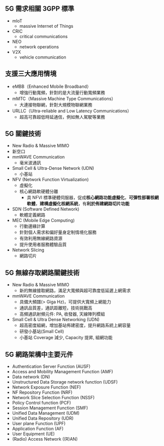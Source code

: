 ## 5G 需求相關 3GPP 標準
- mIoT
  - massive Internet of Things
- CRIC
  - critical communications
- NEO
  - network operations
- V2X
  - vehicle communication
## 支援三大應用情境
- eMBB（Enhanced Mobile Broadband）
  - 增強行動寬頻，針對的是大流量行動寬頻業務
- mMTC（Massive Machine Type Communications）
  - 大連接物聯網，針對大規模物聯網業務
- URLLC（Ultra-reliable and Low Latency Communications）
  - 超高可靠超低時延通信，例如無人駕駛等業務
  
## 5G 關鍵技術
-  New Radio & Massive MIMO
  - 新空口
- mmWAVE Communication
  - 毫米波通訊 
- Small Cell & Ultra-Dense Network (UDN)
  - 小基站 
- NFV (Network Function Virtualization)
  - 虛擬化
  - 核心網路軟硬體分離
    - 具 NFVI 標準硬體伺服器，促成**核心網路功能虛擬化**，**可彈性部署核網軟體**，**建構虛擬化核網系統**，有**利於佈建網路切片功能**
- SDN (Software Defined Network)
  - 軟體定義網路 
- MEC (Mobile Edge Computing)
  - 行動邊緣計算 
  - 針對個人需求和偏好量身定制情境化服務
  - 有效利用無線網路資源
  - 提升使用者服務體驗品質
- Network Slicing
  - 網路切片 
  
## 5G 無線存取網路關鍵技術
- New Radio & Massive MIMO
  - 新的無線接取網路，滿足大寬頻與超可靠度低延遲上網需求
- mmWAVE Communication
  - 具備大頻譜(> Giga Hz)，可提供大寬頻上網能力
  - 通訊品質差，通訊距離短，技術挑戰高
  - 高頻通訊射頻元件: PA, 收發器, 天線陣列模組
- Small Cell & Ultra Dense Networking (UDN)
  - 超高密度組網，增加基站佈建密度，提升網路系統上網容量
  - 研發小基站(Small Cell)
  - 小基站 Coverage 減少, Capacity 提昇, 組網功能
  
## 5G 網路架構中主要元件

- Authentication Server Function (AUSF)
- Access and Mobility Management Function (AMF)
- Data network (DN)
- Unstructured Data Storage network function (UDSF)
- Network Exposure Function (NEF)
- NF Repository Function (NRF)
- Network Slice Selection Function (NSSF)
- Policy Control function (PCF)
- Session Management Function (SMF)
- Unified Data Management (UDM)
- Unified Data Repository (UDR)
- User plane Function (UPF)
- Application Function (AF)
- User Equipment (UE)
- (Radio) Access Network ((R)AN)
